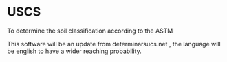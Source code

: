 # USCS
To determine the soil classification according to the ASTM

This software will be an update from determinarsucs.net , the language will be english to have a wider reaching probability.
